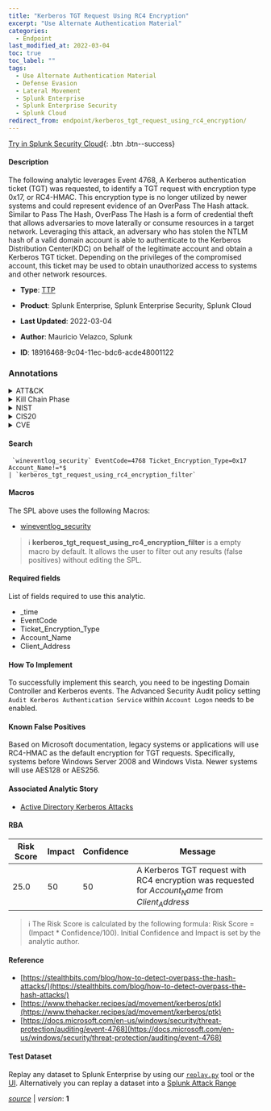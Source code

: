 ```yaml
---
title: "Kerberos TGT Request Using RC4 Encryption"
excerpt: "Use Alternate Authentication Material"
categories:
  - Endpoint
last_modified_at: 2022-03-04
toc: true
toc_label: ""
tags:
  - Use Alternate Authentication Material
  - Defense Evasion
  - Lateral Movement
  - Splunk Enterprise
  - Splunk Enterprise Security
  - Splunk Cloud
redirect_from: endpoint/kerberos_tgt_request_using_rc4_encryption/
---
```




[Try in Splunk Security Cloud](https://www.splunk.com/en_us/cyber-security.html){: .btn .btn--success}

#### Description

The following analytic leverages Event 4768, A Kerberos authentication ticket (TGT) was requested, to identify a TGT request with encryption type 0x17, or RC4-HMAC. This encryption type is no longer utilized by newer systems and could represent evidence of an OverPass The Hash attack. Similar to Pass The Hash, OverPass The Hash is a form of credential theft that allows adversaries to move laterally or consume resources in a target network. Leveraging this attack, an adversary who has stolen the NTLM hash of a valid domain account is able to authenticate to the Kerberos Distribution Center(KDC) on behalf of the legitimate account and obtain a Kerberos TGT ticket. Depending on the privileges of the compromised account, this ticket may be used to obtain unauthorized access to systems and other network resources.

- **Type**: [TTP](https://github.com/splunk/security_content/wiki/Detection-Analytic-Types)
- **Product**: Splunk Enterprise, Splunk Enterprise Security, Splunk Cloud

- **Last Updated**: 2022-03-04
- **Author**: Mauricio Velazco, Splunk
- **ID**: 18916468-9c04-11ec-bdc6-acde48001122

### Annotations
<details>
  <summary>ATT&CK</summary>

<div markdown="1">

#### [ATT&CK](https://attack.mitre.org/)

| ID          | Technique   | Tactic         |
| ----------- | ----------- |--------------- |
| [T1550](https://attack.mitre.org/techniques/T1550/) | Use Alternate Authentication Material | Defense Evasion, Lateral Movement |

</div>
</details>


<details>
  <summary>Kill Chain Phase</summary>

<div markdown="1">

* Exploitation


</div>
</details>


<details>
  <summary>NIST</summary>

<div markdown="1">

* DE.CM



</div>
</details>

<details>
  <summary>CIS20</summary>

<div markdown="1">

* CIS 10



</div>
</details>

<details>
  <summary>CVE</summary>

<div markdown="1">


</div>
</details>


#### Search

```
 `wineventlog_security` EventCode=4768 Ticket_Encryption_Type=0x17 Account_Name!=*$ 
| `kerberos_tgt_request_using_rc4_encryption_filter` 
```

#### Macros
The SPL above uses the following Macros:
* [wineventlog_security](https://github.com/splunk/security_content/blob/develop/macros/wineventlog_security.yml)

> :information_source:
> **kerberos_tgt_request_using_rc4_encryption_filter** is a empty macro by default. It allows the user to filter out any results (false positives) without editing the SPL.



#### Required fields
List of fields required to use this analytic.
* _time
* EventCode
* Ticket_Encryption_Type
* Account_Name
* Client_Address



#### How To Implement
To successfully implement this search, you need to be ingesting Domain Controller and Kerberos events. The Advanced Security Audit policy setting `Audit Kerberos Authentication Service` within `Account Logon` needs to be enabled.
#### Known False Positives
Based on Microsoft documentation, legacy systems or applications will use RC4-HMAC as the default encryption for TGT requests. Specifically, systems before Windows Server 2008 and Windows Vista. Newer systems will use AES128 or AES256.

#### Associated Analytic Story
* [Active Directory Kerberos Attacks](/stories/active_directory_kerberos_attacks)




#### RBA

| Risk Score  | Impact      | Confidence   | Message      |
| ----------- | ----------- |--------------|--------------|
| 25.0 | 50 | 50 | A Kerberos TGT request with RC4 encryption was requested for $Account_Name$ from $Client_Address$ |


> :information_source:
> The Risk Score is calculated by the following formula: Risk Score = (Impact * Confidence/100). Initial Confidence and Impact is set by the analytic author.


#### Reference

* [https://stealthbits.com/blog/how-to-detect-overpass-the-hash-attacks/](https://stealthbits.com/blog/how-to-detect-overpass-the-hash-attacks/)
* [https://www.thehacker.recipes/ad/movement/kerberos/ptk](https://www.thehacker.recipes/ad/movement/kerberos/ptk)
* [https://docs.microsoft.com/en-us/windows/security/threat-protection/auditing/event-4768](https://docs.microsoft.com/en-us/windows/security/threat-protection/auditing/event-4768)



#### Test Dataset
Replay any dataset to Splunk Enterprise by using our [`replay.py`](https://github.com/splunk/attack_data#using-replaypy) tool or the [UI](https://github.com/splunk/attack_data#using-ui).
Alternatively you can replay a dataset into a [Splunk Attack Range](https://github.com/splunk/attack_range#replay-dumps-into-attack-range-splunk-server)




[*source*](https://github.com/splunk/security_content/tree/develop/detections/endpoint/kerberos_tgt_request_using_rc4_encryption.yml) \| *version*: **1**